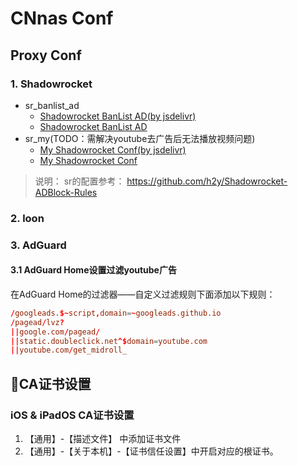 # CNnas Conf

## Proxy Conf
### 1. Shadowrocket
- sr_banlist_ad
    - [Shadowrocket BanList AD(by jsdelivr)](https://cdn.jsdelivr.net/gh/cnnas/conf/proxy/sr_banlist_ad.conf)
    - [Shadowrocket BanList AD](https://raw.githubusercontent.com/cnnas/conf/master/proxy/sr_banlist_ad.conf)
- sr_my(TODO：需解决youtube去广告后无法播放视频问题)
    - [My Shadowrocket Conf(by jsdelivr)](https://cdn.jsdelivr.net/gh/cnnas/conf/proxy/sr_my.conf)
    - [My Shadowrocket Conf](https://raw.githubusercontent.com/cnnas/conf/master/proxy/sr_my.conf)
> 说明： sr的配置参考： <https://github.com/h2y/Shadowrocket-ADBlock-Rules>

### 2. loon

### 3. AdGuard

#### 3.1 AdGuard Home设置过滤youtube广告

在AdGuard Home的过滤器——自定义过滤规则下面添加以下规则：
```conf
/googleads.$~script,domain=~googleads.github.io
/pagead/lvz?
||google.com/pagead/
||static.doubleclick.net^$domain=youtube.com
||youtube.com/get_midroll_
```

## CA证书设置
### iOS & iPadOS CA证书设置
1. 【通用】-【描述文件】 中添加证书文件
2. 【通用】-【关于本机】-【证书信任设置】中开启对应的根证书。


